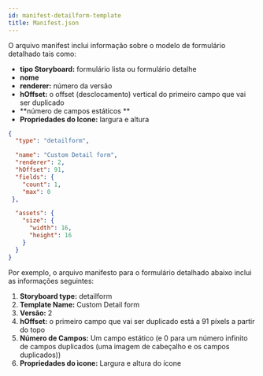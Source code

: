 ```yaml
---
id: manifest-detailform-template
title: Manifest.json
---
```


O arquivo manifest inclui informação sobre o modelo de formulário detalhado tais como:

* **tipo Storyboard:** formulário lista ou formulário detalhe
* **nome**
* **renderer:** número da versão
* **hOffset:** o offset (desclocamento) vertical do primeiro campo que vai ser duplicado
* **número de campos estáticos **
* **Propriedades do Icone:** largura e altura


```json
{
  "type": "detailform",

  "name": "Custom Detail form",
  "renderer": 2,  
  "hOffset": 91, 
  "fields": {
    "count": 1, 
    "max": 0
 },

  "assets": {
    "size": {
      "width": 16,
      "height": 16
    }
  }
}

```

Por exemplo, o arquivo manifesto para o formulário detalhado abaixo inclui as informações seguintes:

1. **Storyboard type:** detailform
2. **Template Name:** Custom Detail form
3. **Versão:** 2
4. **hOffset:** o primeiro campo que vai ser duplicado está a 91 píxels a partir do topo
5. **Número de Campos:** Um campo estático (e 0 para um número infinito de campos duplicados  (uma imagem de cabeçalho e os campos duplicados))
6. **Propriedades do ìcone:** Largura e altura do ícone
